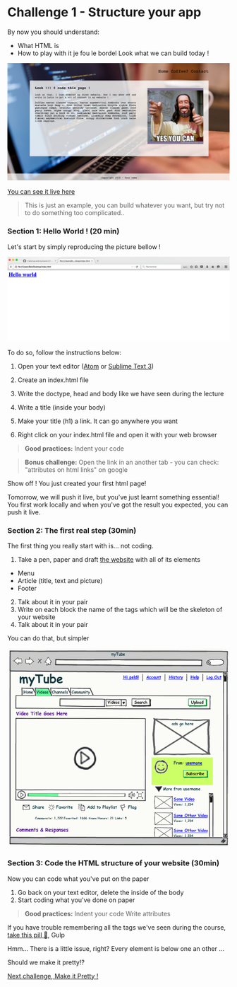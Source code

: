 Challenge 1 - Structure your app
================

By now you should understand:
  - What HTML is
  - How to play with it
je fou le bordel
Look what we can build today !

![hello world image](https://raw.githubusercontent.com/makersacademy/taster2.0/master/Challenges/Challenge_2/assets/images/Challenge%202.png)

[You can see it live here](https://taster-challenge-2.herokuapp.com/ "Challenge_2")

>This is just an example, you can build whatever you want, but try not to do something too complicated..

### Section 1: Hello World ! (20 min)
Let's start by simply reproducing the picture bellow !

![hello world image](https://raw.githubusercontent.com/makersacademy/taster2.0/master/assets/images/HTML%20Challenge/Hello%20world.png)

To do so, follow the instructions below:

1. Open your text editor ([Atom](https://atom.io/ "Atom.io") or [Sublime Text  3](https://www.sublimetext.com/3 "Sublime text 3"))

2. Create an index.html file

3. Write the doctype, head and body like we have seen during the lecture

4. Write a title (inside your body)

5. Make your title (h1) a link. It can go anywhere you want

6. Right click on your index.html file and open it with your web browser

> **Good practices:**
Indent your code

> **Bonus challenge:**
Open the link in an another tab - you can check: "attributes on html links" on google

Show off ! You just created your first html page!

Tomorrow, we will push it live, but you've just learnt something essential!                                             You first work locally and when you've got the result you expected, you can push it live.

### Section 2: The first real step (30min)

The first thing you really start with is... not coding.

1. Take a pen, paper and draft [the website](https://taster-challenge-2.herokuapp.com/ "Challenge_2") with all of its elements
  - Menu
  - Article (title, text and picture)
  - Footer
2. Talk about it in your pair
2. Write on each block the name of the tags which will be the skeleton of your website
4. Talk about it in your pair

You can do that, but simpler

![hello world image](https://raw.githubusercontent.com/makersacademy/taster2.0/master/assets/images/HTML%20Challenge/mockup%20example.gif)

### Section 3: Code the HTML structure of your website (30min)

Now you can code what you've put on the paper

1. Go back on your text editor, delete the inside of the body
2. Start coding what you've done on paper

> **Good practices:**
Indent your code
Write attributes


If you have trouble remembering all the tags we've seen during the course, [take this pill :pill:](https://github.com/makersacademy/taster2.0/blob/master/assets/pills/html.md "Taster v2"), Gulp

Hmm... There is a little issue, right? Every element is below one an other ...

Should we make it pretty!?


[Next challenge, Make it Pretty !](https://github.com/makersacademy/taster2.0/blob/master/challenge_2.md "Challenge 2")
